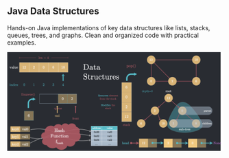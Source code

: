 ## Java Data Structures

Hands-on Java implementations of key data structures like lists, stacks, queues, trees, and graphs. Clean and organized code with practical examples.

<img src="https://github.com/wescaetano/java-data-structures/blob/main/Assets/datastructures.webp" alt="example" height="30%">
